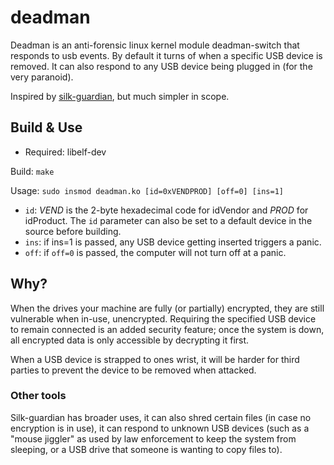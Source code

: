 # deadman
Deadman is an anti-forensic linux kernel module deadman-switch that responds to usb events. By default it turns of when a specific USB device is removed. It can also respond to any USB device being plugged in (for the very paranoid).

Inspired by [silk-guardian](https://github.com/pepa65/silk-guardian.git), but much simpler in scope.

## Build & Use

* Required: libelf-dev

Build: `make`

Usage: `sudo insmod deadman.ko [id=0xVENDPROD] [off=0] [ins=1]`

* `id`: *VEND* is the 2-byte hexadecimal code for idVendor and *PROD* for idProduct. The `id` parameter can also be set to a default device in the source before building.
* `ins`: if ins=1 is passed, any USB device getting inserted triggers a panic.
* `off`: if `off=0` is passed, the computer will not turn off at a panic.

## Why?

When the drives your machine are fully (or partially) encrypted, they are still vulnerable when in-use, unencrypted. Requiring the specified USB device to remain connected is an added security feature; once the system is down, all encrypted data is only accessible by decrypting it first.

When a USB device is strapped to ones wrist, it will be harder for third parties to prevent the device to be removed when attacked.

### Other tools

Silk-guardian has broader uses, it can also shred certain files (in case no encryption is in use), it can respond to unknown USB devices (such as a "mouse jiggler" as used by law enforcement to keep the system from sleeping, or a USB drive that someone is wanting to copy files to).
